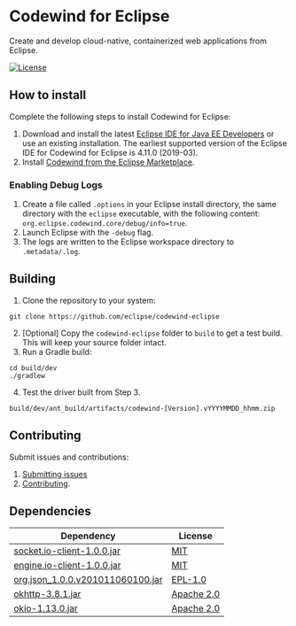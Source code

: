 # Codewind for Eclipse
Create and develop cloud-native, containerized web applications from Eclipse.

[![License](https://img.shields.io/badge/License-EPL%202.0-red.svg)](https://www.eclipse.org/legal/epl-2.0/)

## How to install

Complete the following steps to install Codewind for Eclipse:

1. Download and install the latest [Eclipse IDE for Java EE Developers](https://www.eclipse.org/downloads/packages/release/) or use an existing installation. The earliest supported version of the Eclipse IDE for Codewind for Eclipse is 4.11.0 (2019-03).
2. Install [Codewind from the Eclipse Marketplace](https://marketplace.eclipse.org/content/codewind).

### Enabling Debug Logs

1. Create a file called `.options` in your Eclipse install directory, the same directory with the `eclipse` executable, with the following content: `org.eclipse.codewind.core/debug/info=true`.
2. Launch Eclipse with the `-debug` flag.
3. The logs are written to the Eclipse workspace directory to `.metadata/.log`.

## Building

1. Clone the repository to your system:
```
git clone https://github.com/eclipse/codewind-eclipse
```
2. [Optional] Copy the `codewind-eclipse` folder to `build` to get a test build. This will keep your source folder intact.
3. Run a Gradle build:
```
cd build/dev
./gradlew
```
4. Test the driver built from Step 3.
```
build/dev/ant_build/artifacts/codewind-[Version].vYYYYMMDD_hhmm.zip
```

## Contributing
Submit issues and contributions:
1. [Submitting issues](https://github.com/eclipse/codewind/issues)
2. [Contributing](CONTRIBUTING.md).

## Dependencies

| Dependency | License |
| ---------- | ------- |
| [socket.io-client-1.0.0.jar](https://mvnrepository.com/artifact/io.socket/socket.io-client/1.0.0) | [MIT](http://opensource.org/licenses/mit-license) |
| [engine.io-client-1.0.0.jar](https://mvnrepository.com/artifact/io.socket/engine.io-client/1.0.0) | [MIT](https://opensource.org/licenses/mit-license) |
| [org.json_1.0.0.v201011060100.jar](http://download.eclipse.org/tools/orbit/downloads/drops/R20181102183712/repository/plugins/org.json_1.0.0.v201011060100.jar) | [EPL-1.0](https://www.eclipse.org/legal/epl-v10.html) |
| [okhttp-3.8.1.jar](https://mvnrepository.com/artifact/com.squareup.okhttp3/okhttp/3.8.1) | [Apache 2.0](http://www.apache.org/licenses/LICENSE-2.0.txt) |
| [okio-1.13.0.jar](https://mvnrepository.com/artifact/com.squareup.okio/okio/1.13.0) | [Apache 2.0](http://www.apache.org/licenses/LICENSE-2.0.txt) |
